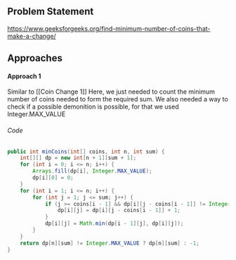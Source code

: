 ## Problem Statement
https://www.geeksforgeeks.org/find-minimum-number-of-coins-that-make-a-change/

## Approaches
#### Approach 1
Similar to [[Coin Change 1]]
Here, we just needed to count the minimum number of coins needed to form the required sum.
We also needed a way to check if a possible demonition is possible, for that we used Integer.MAX_VALUE

###### Code
```java
public int minCoins(int[] coins, int n, int sum) {
	int[][] dp = new int[n + 1][sum + 1];
	for (int i = 0; i <= n; i++) {
		Arrays.fill(dp[i], Integer.MAX_VALUE);
		dp[i][0] = 0;
	}
	for (int i = 1; i <= n; i++) {
		for (int j = 1; j <= sum; j++) {
			if (j >= coins[i - 1] && dp[i][j - coins[i - 1]] != Integer.MAX_VALUE) {
				dp[i][j] = dp[i][j - coins[i - 1]] + 1;
			}
			dp[i][j] = Math.min(dp[i - 1][j], dp[i][j]);
		}
	}
	return dp[n][sum] != Integer.MAX_VALUE ? dp[n][sum] : -1;
}
```